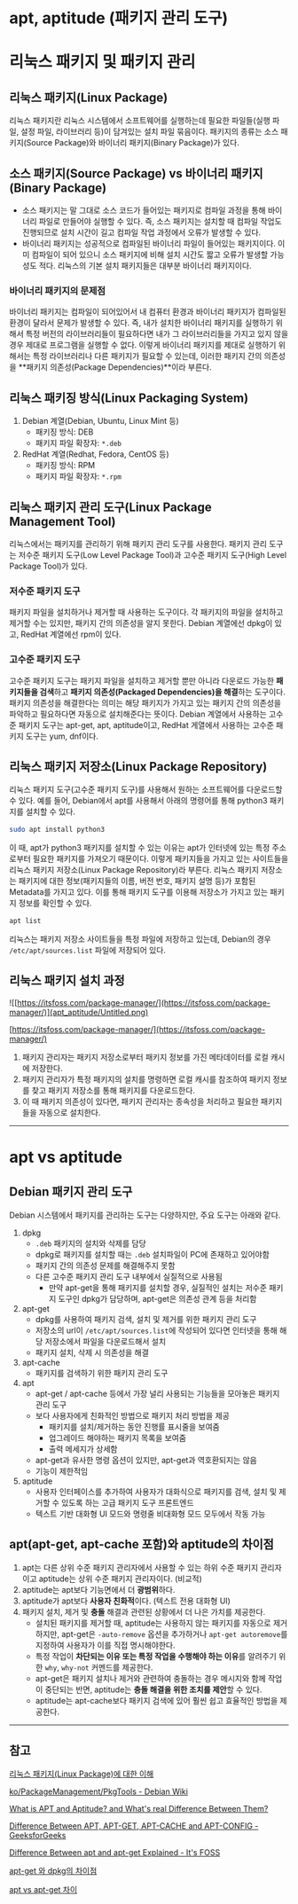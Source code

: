 # apt, aptitude (패키지 관리 도구)

# 리눅스 패키지 및 패키지 관리

## 리눅스 패키지(Linux Package)

 리눅스 패키지란 리눅스 시스템에서 소프트웨어를 실행하는데 필요한 파일들(실행 파일, 설정 파일, 라이브러리 등)이 담겨있는 설치 파일 묶음이다. 패키지의 종류는 소스 패키지(Source Package)와 바이너리 패키지(Binary Package)가 있다.

## 소스 패키지(Source Package) vs 바이너리 패키지(Binary Package)

- 소스 패키지는 말 그대로 소스 코드가 들어있는 패키지로 컴파일 과정을 통해 바이너리 파일로 만들어야 실행할 수 있다. 즉, 소스 패키지는 설치할 때 컴파일 작업도 진행되므로 설치 시간이 길고 컴파일 작업 과정에서 오류가 발생할 수 있다.
- 바이너리 패키지는 성공적으로 컴파일된 바이너리 파일이 들어있는 패키지이다. 이미 컴파일이 되어 있으니 소스 패키지에 비해 설치 시간도 짧고 오류가 발생할 가능성도 적다. 리눅스의 기본 설치 패키지들은 대부분 바이너리 패키지이다.

### 바이너리 패키지의 문제점

 바이너리 패키지는 컴파일이 되어있어서 내 컴퓨터 환경과 바이너리 패키지가 컴파일된 환경이 달라서 문제가 발생할 수 있다. 즉, 내가 설치한 바이너리 패키지를 실행하기 위해서 특정 버전의 라이브러리들이 필요하다면 내가 그 라이브러리들을 가지고 있지 않을 경우 제대로 프로그램을 실행할 수 없다. 이렇게 바이너리 패키지를 제대로 실행하기 위해서는 특정 라이브러리나 다른 패키지가 필요할 수 있는데, 이러한 패키지 간의 의존성을 **패키지 의존성(Package Dependencies)**이라 부른다.

## 리눅스 패키징 방식(Linux Packaging System)

1. Debian 계열(Debian, Ubuntu, Linux Mint 등)
    - 패키징 방식: DEB
    - 패키지 파일 확장자: `*.deb`
2. RedHat 계열(Redhat, Fedora, CentOS 등)
    - 패키징 방식: RPM
    - 패키지 파일 확장자: `*.rpm`

## 리눅스 패키지 관리 도구(Linux Package Management Tool)

 리눅스에서는 패키지를 관리하기 위해 패키지 관리 도구를 사용한다. 패키지 관리 도구는 저수준 패키지 도구(Low Level Package Tool)과 고수준 패키지 도구(High Level Package Tool)가 있다.

### 저수준 패키지 도구

 패키지 파일을 설치하거나 제거할 때 사용하는 도구이다. 각 패키지의 파일을 설치하고 제거할 수는 있지만, 패키지 간의 의존성을 알지 못한다. Debian 계열에선 dpkg이 있고, RedHat 계열에선 rpm이 있다.

### 고수준 패키지 도구

 고수준 패키지 도구는 패키지 파일을 설치하고 제거할 뿐만 아니라 다운로드 가능한 **패키지들을 검색**하고 **패키지 의존성(Packaged Dependencies)을 해결**하는 도구이다. 패키지 의존성을 해결한다는 의미는 해당 패키지가 가지고 있는 패키지 간의 의존성을 파악하고 필요하다면 자동으로 설치해준다는 뜻이다. Debian 계열에서 사용하는 고수준 패키지 도구는 apt-get, apt, aptitude이고, RedHat 게열에서 사용하는 고수준 패키지 도구는 yum, dnf이다. 

## 리눅스 패키지 저장소(Linux Package Repository)

 리눅스 패키지 도구(고수준 패키지 도구)를 사용해서 원하는 소프트웨어를 다운로드할 수 있다. 예를 들어, Debian에서 apt를 사용해서 아래의 명령어를 통해 python3 패키지를 설치할 수 있다.

```bash
sudo apt install python3
```

 이 때, apt가 python3 패키지를 설치할 수 있는 이유는 apt가 인터넷에 있는 특정 주소로부터 필요한 패키지를 가져오기 때문이다. 이렇게 패키지들을 가지고 있는 사이트들을 리눅스 패키지 저장소(Linux Package Repository)라 부른다. 리눅스 패키지 저장소는 패키지에 대한 정보(패키지들의 이름, 버전 번호, 패키지 설명 등)가 포함된 Metadata를 가지고 있다. 이를 통해 패키지 도구를 이용해 저장소가 가지고 있는 패키지 정보를 확인할 수 있다.

```bash
apt list
```

 리눅스는 패키지 저장소 사이트들을 특정 파일에 저장하고 있는데, Debian의 경우 `/etc/apt/sources.list` 파일에 저장되어 있다.

## 리눅스 패키지 설치 과정

![[https://itsfoss.com/package-manager/](https://itsfoss.com/package-manager/)](apt_aptitude/Untitled.png)

[https://itsfoss.com/package-manager/](https://itsfoss.com/package-manager/)

1. 패키지 관리자는 패키지 저장소로부터 패키지 정보를 가진 메타데이터를 로컬 캐시에 저장한다.
2. 패키지 관리자가 특정 패키지의 설치를 명령하면 로컬 캐시를 참조하여 패키지 정보를 찾고 패키지 저장소를 통해 패키지를 다운로드한다.
3. 이 때 패키지 의존성이 있다면, 패키지 관리자는 종속성을 처리하고 필요한 패키지들을 자동으로 설치한다.

---

# apt vs aptitude

## Debian 패키지 관리 도구

  Debian 시스템에서 패키지를 관리하는 도구는 다양하지만, 주요 도구는 아래와 같다.

1. dpkg
    - `.deb` 패키지의 설치와 삭제를 담당
    - dpkg로 패키지를 설치할 때는 `.deb` 설치파일이 PC에 존재하고 있어야함
    - 패키지 간의 의존성 문제를 해결해주지 못함
    - 다른 고수준 패키지 관리 도구 내부에서 실질적으로 사용됨
        - 만약 apt-get을 통해 패키지를 설치할 경우, 실질적인 설치는 저수준 패키지 도구인 dpkg가 담당하며, apt-get은 의존성 관계 등을 처리함
2. apt-get
    - dpkg를 사용하여 패키지 검색, 설치 및 제거를 위한 패키지 관리 도구
    - 저장소의 url이 `/etc/apt/sources.list`에 작성되어 있다면 인터넷을 통해 해당 저장소에서 파일을 다운로드해서 설치
    - 패키지 설치, 삭제 시 의존성을 해결
3. apt-cache
    - 패키지를 검색하기 위한 패키지 관리 도구
4. apt
    - apt-get / apt-cache 등에서 가장 널리 사용되는 기능들을 모아놓은 패키지 관리 도구
    - 보다 사용자에게 친화적인 방법으로 패키지 처리 방법을 제공
        - 패키지를 설치/제거하는 동안 진행률 표시줄을 보여줌
        - 업그레이드 해야하는 패키지 목록을 보여줌
        - 출력 메세지가 상세함
    - apt-get과 유사한 명령 옵션이 있지만, apt-get과 역호환되지는 않음
    - 기능이 제한적임
5. aptitude
    - 사용자 인터페이스를 추가하여 사용자가 대화식으로 패키지를 검색, 설치 및 제거할 수 있도록 하는 고급 패키지 도구 프론트엔드
    - 텍스트 기반 대화형 UI 모드와 명령줄 비대화형 모드 모두에서 작동 가능

## apt(apt-get, apt-cache 포함)와 aptitude의 차이점

1. apt는 다른 상위 수준 패키지 관리자에서 사용할 수 있는 하위 수준 패키지 관리자이고 aptitude는 상위 수준 패키지 관리자이다. (비교적)
2. aptitude는 apt보다 기능면에서 더 **광범위**하다.
3. aptitude가 apt보다 **사용자 친화적**이다. (텍스트 전용 대화형 UI)
4. 패키지 설치, 제거 및 **충돌** 해결과 관련된 상황에서 더 나은 가치를 제공한다.
    - 설치된 패키지를 제거할 때, aptitude는 사용하지 않는 패키지를 자동으로 제거하지만, apt-get은 `-auto-remove` 옵션을 추가하거나 `apt-get autoremove`를 지정하여 사용자가 이를 직접 명시해야한다.
    - 특정 작업이 **차단되는 이유 또는 특정 작업을 수행해야 하는 이유**를 알려주기 위한 `why`, `why-not` 커멘드를 제공한다.
    - apt-get은 패키지 설치나 제거와 관련하여 충돌하는 경우 메시지와 함께 작업이 중단되는 반면, aptitude는 **충돌 해결을 위한 조치를 제안**할 수 있다.
    - aptitude는 apt-cache보다 패키지 검색에 있어 훨씬 쉽고 효율적인 방법을 제공한다.

---

## 참고

[리눅스 패키지(Linux Package)에 대한 이해](https://bradbury.tistory.com/227)

[ko/PackageManagement/PkgTools - Debian Wiki](https://wiki.debian.org/ko/PackageManagement/PkgTools)

[What is APT and Aptitude? and What's real Difference Between Them?](https://www.tecmint.com/difference-between-apt-and-aptitude/)

[Difference Between APT, APT-GET, APT-CACHE and APT-CONFIG - GeeksforGeeks](https://www.geeksforgeeks.org/difference-between-apt-apt-get-apt-cache-and-apt-config/)

[Difference Between apt and apt-get Explained - It's FOSS](https://itsfoss.com/apt-vs-apt-get-difference/)

[apt-get 와 dpkg의 차이점](https://velog.io/@broccoliindb/apt-get-%EC%99%80-dpkg%EC%9D%98-%EC%B0%A8%EC%9D%B4%EC%A0%90)

[apt vs apt-get 차이](https://yooloo.tistory.com/50)